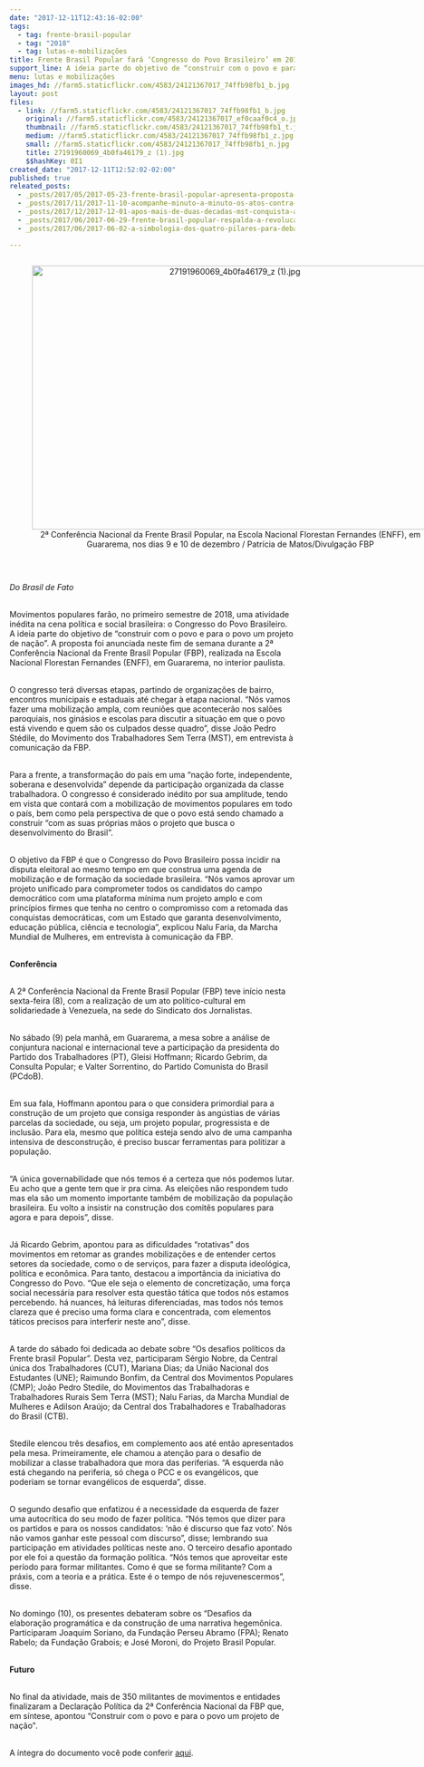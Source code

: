 ```yaml
---
date: "2017-12-11T12:43:16-02:00"
tags:
  - tag: frente-brasil-popular
  - tag: "2018"
  - tag: lutas-e-mobilizações
title: Frente Brasil Popular fará ‘Congresso do Povo Brasileiro’ em 2018
support_line: A ideia parte do objetivo de “construir com o povo e para o povo um projeto de nação”
menu: lutas e mobilizações
images_hd: //farm5.staticflickr.com/4583/24121367017_74ffb98fb1_b.jpg
layout: post
files:
  - link: //farm5.staticflickr.com/4583/24121367017_74ffb98fb1_b.jpg
    original: //farm5.staticflickr.com/4583/24121367017_ef0caaf0c4_o.jpg
    thumbnail: //farm5.staticflickr.com/4583/24121367017_74ffb98fb1_t.jpg
    medium: //farm5.staticflickr.com/4583/24121367017_74ffb98fb1_z.jpg
    small: //farm5.staticflickr.com/4583/24121367017_74ffb98fb1_n.jpg
    title: 27191960069_4b0fa46179_z (1).jpg
    $$hashKey: 0I1
created_date: "2017-12-11T12:52:02-02:00"
published: true
releated_posts:
  - _posts/2017/05/2017-05-23-frente-brasil-popular-apresenta-proposta-para-sair-da-crise-politica-e-economica.md
  - _posts/2017/11/2017-11-10-acompanhe-minuto-a-minuto-os-atos-contra-a-reforma-trabalhista.md
  - _posts/2017/12/2017-12-01-apos-mais-de-duas-decadas-mst-conquista-area-emblematica-no-pontal-do-paranapanema.md
  - _posts/2017/06/2017-06-29-frente-brasil-popular-respalda-a-revolucao-bolivariana-e-o-governo-maduro.md
  - _posts/2017/06/2017-06-02-a-simbologia-dos-quatro-pilares-para-debater-o-plano-popular-de-emergencia.md

---
```

<div style="text-align:center">
<figure class="image" style="display:inline-block"><img alt="27191960069_4b0fa46179_z (1).jpg" height="466" src="//farm5.staticflickr.com/4583/24121367017_74ffb98fb1_b.jpg" width="700" />
<figcaption>2&ordf; Confer&ecirc;ncia Nacional da Frente Brasil Popular, na Escola Nacional Florestan Fernandes (ENFF), em Guararema, nos dias 9 e 10 de dezembro / Patr&iacute;cia de Matos/Divulga&ccedil;&atilde;o FBP</figcaption>
</figure>
</div>

<p>&nbsp;</p>

<p><em>Do Brasil de Fato&nbsp;</em></p>

<p><br />
Movimentos populares far&atilde;o, no primeiro semestre de 2018, uma atividade in&eacute;dita na cena pol&iacute;tica e social brasileira: o Congresso do Povo Brasileiro. A ideia parte do objetivo de &ldquo;construir com o povo e para o povo um projeto de na&ccedil;&atilde;o&rdquo;. A proposta foi anunciada neste fim de semana durante a 2&ordf; Confer&ecirc;ncia Nacional da Frente Brasil Popular (FBP), realizada na Escola Nacional Florestan Fernandes (ENFF), em Guararema, no interior paulista.</p>

<p><br />
O congresso ter&aacute; diversas etapas, partindo de organiza&ccedil;&otilde;es de bairro, encontros municipais e estaduais at&eacute; chegar &agrave; etapa nacional. &ldquo;N&oacute;s vamos fazer uma mobiliza&ccedil;&atilde;o ampla, com reuni&otilde;es que acontecer&atilde;o nos sal&otilde;es paroquiais, nos gin&aacute;sios e escolas para discutir a situa&ccedil;&atilde;o em que o povo est&aacute; vivendo e quem s&atilde;o os culpados desse quadro&rdquo;, disse Jo&atilde;o Pedro St&eacute;dile, do Movimento dos Trabalhadores Sem Terra (MST), em entrevista &agrave; comunica&ccedil;&atilde;o da FBP.</p>

<p><br />
Para a frente, a transforma&ccedil;&atilde;o do pa&iacute;s em uma &ldquo;na&ccedil;&atilde;o forte, independente, soberana e desenvolvida&rdquo; depende da participa&ccedil;&atilde;o organizada da classe trabalhadora. O congresso &eacute; considerado in&eacute;dito por sua amplitude, tendo em vista que contar&aacute; com a mobiliza&ccedil;&atilde;o de movimentos populares em todo o pa&iacute;s, bem como pela perspectiva de que o povo est&aacute; sendo chamado a construir &ldquo;com as suas pr&oacute;prias m&atilde;os o projeto que busca o desenvolvimento do Brasil&rdquo;.</p>

<p><br />
O objetivo da FBP &eacute; que o Congresso do Povo Brasileiro possa incidir na disputa eleitoral ao mesmo tempo em que construa uma agenda de mobiliza&ccedil;&atilde;o e de forma&ccedil;&atilde;o da sociedade brasileira. &ldquo;N&oacute;s vamos aprovar um projeto unificado para comprometer todos os candidatos do campo democr&aacute;tico com uma plataforma m&iacute;nima num projeto amplo e com princ&iacute;pios firmes que tenha no centro o compromisso com a retomada das conquistas democr&aacute;ticas, com um Estado que garanta desenvolvimento, educa&ccedil;&atilde;o p&uacute;blica, ci&ecirc;ncia e tecnologia&rdquo;, explicou Nalu Faria, da Marcha Mundial de Mulheres, em entrevista &agrave; comunica&ccedil;&atilde;o da FBP.</p>

<p><br />
<strong>Confer&ecirc;ncia</strong></p>

<p><br />
A 2&ordf; Confer&ecirc;ncia Nacional da Frente Brasil Popular (FBP) teve in&iacute;cio nesta sexta-feira (8), com a realiza&ccedil;&atilde;o de um ato pol&iacute;tico-cultural em solidariedade &agrave; Venezuela, na sede do Sindicato dos Jornalistas.&nbsp;</p>

<p><br />
No s&aacute;bado (9) pela manh&atilde;, em Guararema, a mesa sobre a an&aacute;lise de conjuntura nacional e internacional teve a participa&ccedil;&atilde;o da presidenta do Partido dos Trabalhadores (PT), Gleisi Hoffmann; Ricardo Gebrim, da Consulta Popular; e Valter Sorrentino, do Partido Comunista do Brasil (PCdoB).</p>

<p><br />
Em sua fala, Hoffmann apontou para o que considera primordial para a constru&ccedil;&atilde;o de um projeto que consiga responder &agrave;s ang&uacute;stias de v&aacute;rias parcelas da sociedade, ou seja, um projeto popular, progressista e de inclus&atilde;o. Para ela, mesmo que pol&iacute;tica esteja sendo alvo de uma campanha intensiva de desconstru&ccedil;&atilde;o, &eacute; preciso buscar ferramentas para politizar a popula&ccedil;&atilde;o.&nbsp;</p>

<p><br />
&ldquo;A &uacute;nica governabilidade que n&oacute;s temos &eacute; a certeza que n&oacute;s podemos lutar. Eu acho que a gente tem que ir pra cima. As elei&ccedil;&otilde;es n&atilde;o respondem tudo mas ela s&atilde;o um momento importante tamb&eacute;m de mobiliza&ccedil;&atilde;o da popula&ccedil;&atilde;o brasileira. Eu volto a insistir na constru&ccedil;&atilde;o dos comit&ecirc;s populares para agora e para depois&rdquo;, disse.&nbsp;</p>

<p><br />
J&aacute; Ricardo Gebrim, apontou para as dificuldades &ldquo;rotativas&rdquo; dos movimentos em retomar as grandes mobiliza&ccedil;&otilde;es e de entender certos setores da sociedade, como o de servi&ccedil;os, para fazer a disputa ideol&oacute;gica, pol&iacute;tica e econ&ocirc;mica. Para tanto, destacou a import&acirc;ncia da iniciativa do Congresso do Povo. &ldquo;Que ele seja o elemento de concretiza&ccedil;&atilde;o, uma for&ccedil;a social necess&aacute;ria para resolver esta quest&atilde;o t&aacute;tica que todos n&oacute;s estamos percebendo. h&aacute; nuances, h&aacute; leituras diferenciadas, mas todos n&oacute;s temos clareza que &eacute; preciso uma forma clara e concentrada, com elementos t&aacute;ticos precisos para interferir neste ano&rdquo;, disse.&nbsp;</p>

<p><br />
A tarde do s&aacute;bado foi dedicada ao debate sobre &ldquo;Os desafios pol&iacute;ticos da Frente brasil Popular&rdquo;. Desta vez, participaram S&eacute;rgio Nobre, da Central &uacute;nica dos Trabalhadores (CUT), Mariana Dias; da Uni&atilde;o Nacional dos Estudantes (UNE); Raimundo Bonfim, da Central dos Movimentos Populares (CMP); Jo&atilde;o Pedro Stedile, do Movimentos das Trabalhadoras e Trabalhadores Rurais Sem Terra (MST); Nalu Farias, da Marcha Mundial de Mulheres e Adilson Ara&uacute;jo; da Central dos Trabalhadores e Trabalhadoras do Brasil (CTB).</p>

<p><br />
Stedile elencou tr&ecirc;s desafios, em complemento aos at&eacute; ent&atilde;o apresentados pela mesa. Primeiramente, ele chamou a aten&ccedil;&atilde;o para o desafio de mobilizar a classe trabalhadora que mora das periferias. &ldquo;A esquerda n&atilde;o est&aacute; chegando na periferia, s&oacute; chega o PCC e os evang&eacute;licos, que poderiam se tornar evang&eacute;licos de esquerda&rdquo;, disse.&nbsp;</p>

<p><br />
O segundo desafio que enfatizou &eacute; a necessidade da esquerda de fazer uma autocr&iacute;tica do seu modo de fazer pol&iacute;tica. &ldquo;N&oacute;s temos que dizer para os partidos e para os nossos candidatos: &lsquo;n&atilde;o &eacute; discurso que faz voto&rsquo;. N&oacute;s n&atilde;o vamos ganhar este pessoal com discurso&rdquo;, disse; lembrando sua participa&ccedil;&atilde;o em atividades pol&iacute;ticas neste ano. O terceiro desafio apontado por ele foi a quest&atilde;o da forma&ccedil;&atilde;o pol&iacute;tica. &ldquo;N&oacute;s temos que aproveitar este per&iacute;odo para formar militantes. Como &eacute; que se forma militante? Com a pr&aacute;xis, com a teoria e a pr&aacute;tica. Este &eacute; o tempo de n&oacute;s rejuvenescermos&rdquo;, disse.</p>

<p><br />
No domingo (10), os presentes debateram sobre os &ldquo;Desafios da elabora&ccedil;&atilde;o program&aacute;tica e da constru&ccedil;&atilde;o de uma narrativa hegem&ocirc;nica. Participaram Joaquim Soriano, da Funda&ccedil;&atilde;o Perseu Abramo (FPA); Renato Rabelo; da Funda&ccedil;&atilde;o Grabois; e Jos&eacute; Moroni, do Projeto Brasil Popular.&nbsp;&nbsp;</p>

<p><br />
<strong>Futuro</strong></p>

<p><br />
No final da atividade, mais de 350 militantes de movimentos e entidades finalizaram a Declara&ccedil;&atilde;o Pol&iacute;tica da 2&ordf; Confer&ecirc;ncia Nacional da FBP que, em s&iacute;ntese, apontou &ldquo;Construir com o povo e para o povo um projeto de na&ccedil;&atilde;o&quot;.</p>

<p><br />
A &iacute;ntegra do documento voc&ecirc; pode conferir <a href="https://www.brasildefato.com.br/2017/12/10/leia-a-declaracao-politica-da-2a-conferencia-nacional-da-frente-brasil-popular/">aqui</a>.&nbsp;</p>

